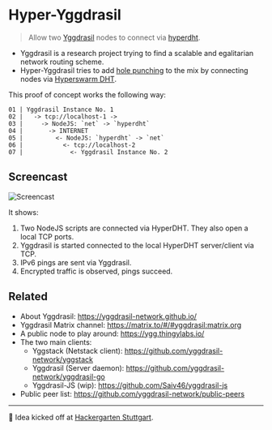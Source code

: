 # Hyper-Yggdrasil

> Allow two [Yggdrasil](https://yggdrasil-network.github.io/) nodes to connect via [hyperdht](https://github.com/holepunchto/hyperdht).

- Yggdrasil is a research project trying to find a scalable and egalitarian network routing scheme.
- Hyper-Yggdrasil tries to add [hole punching](https://en.wikipedia.org/wiki/Hole_punching_(networking)) to the mix by connecting nodes via [Hyperswarm DHT](https://github.com/holepunchto/hyperdht).

This proof of concept works the following way:

```
01 | Yggdrasil Instance No. 1
02 |   -> tcp://localhost-1 ->
03 |     -> NodeJS: `net` -> `hyperdht`
04 |       -> INTERNET
05 |         <- NodeJS: `hyperdht` -> `net`
06 |           <- tcp://localhost-2
07 |             <- Yggdrasil Instance No. 2
```

## Screencast

![Screencast](screencast.gif)

It shows:

1. Two NodeJS scripts are connected via HyperDHT. They also open a local TCP ports.
2. Yggdrasil is started connected to the local HyperDHT server/client via TCP.
3. IPv6 pings are sent via Yggdrasil.
4. Encrypted traffic is observed, pings succeed.

## Related

- About Yggdrasil: https://yggdrasil-network.github.io/
- Yggdrasil Matrix channel: https://matrix.to/#/#yggdrasil:matrix.org
- A public node to play around: https://ygg.thingylabs.io/
- The two main clients:
   - Yggstack (Netstack client): https://github.com/yggdrasil-network/yggstack
   - Yggdrasil (Server daemon): https://github.com/yggdrasil-network/yggdrasil-go
   - Yggdrasil-JS (wip): https://github.com/Saiv46/yggdrasil-js
- Public peer list: https://github.com/yggdrasil-network/public-peers

***
👋 Idea kicked off at [Hackergarten Stuttgart](https://www.meetup.com/de-DE/hackergarten-stuttgart/).

